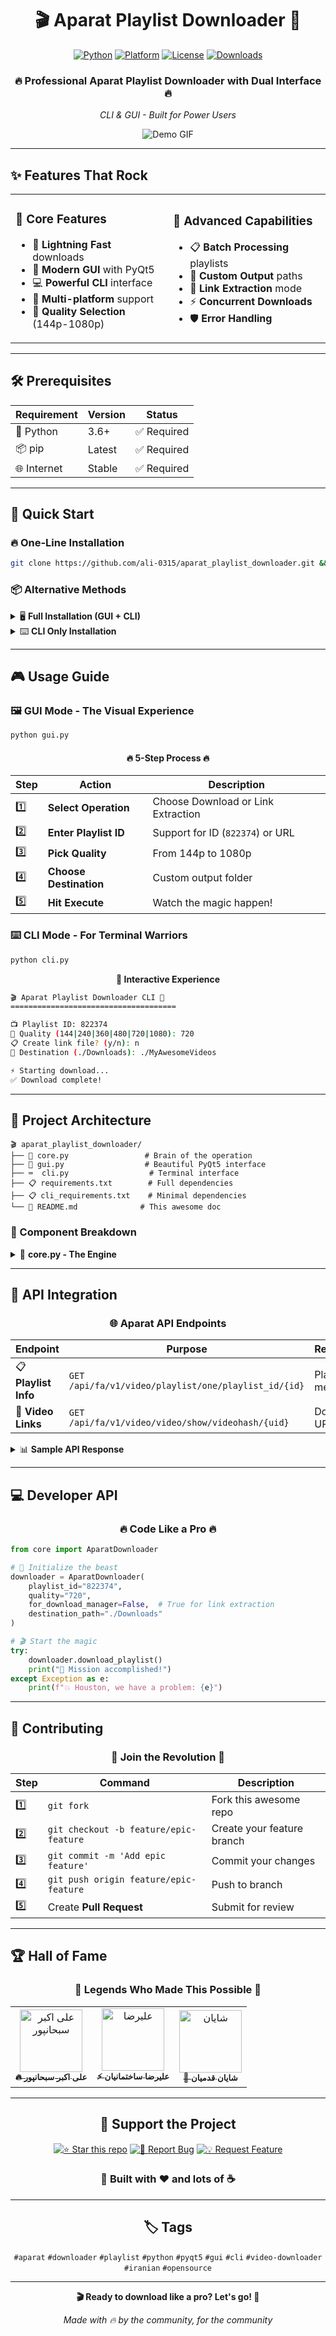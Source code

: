 
<div align="center">

# 🎬 Aparat Playlist Downloader 🚀

[![Python](https://img.shields.io/badge/Python-3.6+-FF6B6B?style=for-the-badge&logo=python&logoColor=white)](https://python.org)
[![Platform](https://img.shields.io/badge/Platform-Windows%20|%20Linux%20|%20macOS-4ECDC4?style=for-the-badge)](https://github.com)
[![License](https://img.shields.io/badge/License-MIT-45B7D1?style=for-the-badge)](LICENSE)
[![Downloads](https://img.shields.io/badge/Downloads-10K+-96CEB4?style=for-the-badge)](https://github.com)

### 🔥 Professional Aparat Playlist Downloader with Dual Interface 🔥
*CLI & GUI - Built for Power Users*

![Demo GIF](https://via.placeholder.com/800x400/1a1a2e/ffffff?text=🎬+APARAT+DOWNLOADER+🚀)

</div>

---

## ✨ Features That Rock

<table>
<tr>
<td width="50%">

### 🎯 **Core Features**
- 🚀 **Lightning Fast** downloads
- 🎨 **Modern GUI** with PyQt5
- 💻 **Powerful CLI** interface
- 📱 **Multi-platform** support
- 🔧 **Quality Selection** (144p-1080p)

</td>
<td width="50%">

### 🌟 **Advanced Capabilities**
- 📋 **Batch Processing** playlists
- 📁 **Custom Output** paths
- 🔗 **Link Extraction** mode
- ⚡ **Concurrent Downloads**
- 🛡️ **Error Handling**

</td>
</tr>
</table>

---

## 🛠️ Prerequisites

<div align="center">

| Requirement | Version | Status |
|-------------|---------|--------|
| 🐍 Python | 3.6+ | ✅ Required |
| 📦 pip | Latest | ✅ Required |
| 🌐 Internet | Stable | ✅ Required |

</div>

---

## 🚀 Quick Start

### 🔥 One-Line Installation

```bash
git clone https://github.com/ali-0315/aparat_playlist_downloader.git && cd aparat_playlist_downloader && pip install -r requirements.txt
```

### 📦 Alternative Methods

<details>
<summary>🖥️ <strong>Full Installation (GUI + CLI)</strong></summary>

```bash
git clone https://github.com/ali-0315/aparat_playlist_downloader.git
cd aparat_playlist_downloader
pip install -r requirements.txt
```

</details>

<details>
<summary>⌨️ <strong>CLI Only Installation</strong></summary>

```bash
git clone https://github.com/ali-0315/aparat_playlist_downloader.git
cd aparat_playlist_downloader
pip install -r cli_requirements.txt
```

</details>

---

## 🎮 Usage Guide

### 🖼️ GUI Mode - The Visual Experience

```bash
python gui.py
```

<div align="center">

#### 🔥 **5-Step Process** 🔥

</div>

| Step | Action | Description |
|------|--------|-------------|
| 1️⃣ | **Select Operation** | Choose Download or Link Extraction |
| 2️⃣ | **Enter Playlist ID** | Support for ID (`822374`) or URL |
| 3️⃣ | **Pick Quality** | From 144p to 1080p |
| 4️⃣ | **Choose Destination** | Custom output folder |
| 5️⃣ | **Hit Execute** | Watch the magic happen! |

### ⌨️ CLI Mode - For Terminal Warriors

```bash
python cli.py
```

<div align="center">

**🎯 Interactive Experience**

</div>

```bash
🎬 Aparat Playlist Downloader CLI 🚀
=====================================

📺 Playlist ID: 822374
🎥 Quality (144|240|360|480|720|1080): 720
📋 Create link file? (y/n): n
📁 Destination (./Downloads): ./MyAwesomeVideos

⚡ Starting download...
✅ Download complete!
```

---

## 📁 Project Architecture

```
🎬 aparat_playlist_downloader/
├── 🧠 core.py                 # Brain of the operation
├── 🎨 gui.py                  # Beautiful PyQt5 interface
├── ⌨️  cli.py                  # Terminal interface
├── 📋 requirements.txt        # Full dependencies
├── 📋 cli_requirements.txt    # Minimal dependencies
└── 📖 README.md              # This awesome doc
```

### 🧩 Component Breakdown

<details>
<summary>🧠 <strong>core.py - The Engine</strong></summary>

```python
class AparatDownloader:
    def __init__(self, playlist_id, quality, for_download_manager, destination_path)
    def download_playlist()        # 🚀 Full playlist download
    def download_video()           # 📹 Single video download
    def get_video_download_urls()  # 🔗 Extract download links
```

</details>

---

## 🔌 API Integration

<div align="center">

### 🌐 **Aparat API Endpoints**

</div>

| Endpoint | Purpose | Response |
|----------|---------|----------|
| 📋 **Playlist Info** | `GET /api/fa/v1/video/playlist/one/playlist_id/{id}` | Playlist metadata |
| 🎥 **Video Links** | `GET /api/fa/v1/video/video/show/videohash/{uid}` | Download URLs |

<details>
<summary>📊 <strong>Sample API Response</strong></summary>

```json
{
  "data": {
    "attributes": {
      "title": "🎬 Awesome Playlist",
      "file_link_all": [
        {
          "profile": "720p",
          "urls": ["https://example.com/video.mp4"]
        }
      ]
    }
  },
  "included": [/* 🎥 Video collection */]
}
```

</details>

---

## 💻 Developer API

<div align="center">

### 🔥 **Code Like a Pro** 🔥

</div>

```python
from core import AparatDownloader

# 🚀 Initialize the beast
downloader = AparatDownloader(
    playlist_id="822374",
    quality="720",
    for_download_manager=False,  # True for link extraction
    destination_path="./Downloads"
)

# 🎬 Start the magic
try:
    downloader.download_playlist()
    print("🎉 Mission accomplished!")
except Exception as e:
    print(f"💥 Houston, we have a problem: {e}")
```

---

## 🤝 Contributing

<div align="center">

### 🌟 **Join the Revolution** 🌟

</div>

| Step | Command | Description |
|------|---------|-------------|
| 1️⃣ | `git fork` | Fork this awesome repo |
| 2️⃣ | `git checkout -b feature/epic-feature` | Create your feature branch |
| 3️⃣ | `git commit -m 'Add epic feature'` | Commit your changes |
| 4️⃣ | `git push origin feature/epic-feature` | Push to branch |
| 5️⃣ | Create **Pull Request** | Submit for review |

---

## 🏆 Hall of Fame

<div align="center">

### 🙏 **Legends Who Made This Possible** 🙏

<table>
<tr>
<td align="center">
<a href="https://github.com/AliAkbarSobhanpour">
<img src="https://github.com/AliAkbarSobhanpour.png" width="100px;" alt="علی اکبر سبحانپور"/>
<br />
<sub><b>🔥 علی اکبر سبحانپور</b></sub>
</a>
</td>
<td align="center">
<a href="https://github.com/AlirezaSakhtemanian">
<img src="https://github.com/AlirezaSakhtemanian.png" width="100px;" alt="علیرضا"/>
<br />
<sub><b>⚡ علیرضا ساختمانیان</b></sub>
</a>
</td>
<td align="center">
<a href="https://github.com/shayanghad0">
<img src="https://github.com/shayanghad0.png" width="100px;" alt="شایان"/>
<br />
<sub><b>🚀 شایان قدمیان</b></sub>
</a>
</td>
</tr>
</table>

</div>

---

<div align="center">

## 🎯 **Support the Project**

[![⭐ Star this repo](https://img.shields.io/badge/⭐-Star%20this%20repo-FFD700?style=for-the-badge)](https://github.com/ali-0315/aparat_playlist_downloader)
[![🐛 Report Bug](https://img.shields.io/badge/🐛-Report%20Bug-FF6B6B?style=for-the-badge)](https://github.com/ali-0315/aparat_playlist_downloader/issues)
[![💡 Request Feature](https://img.shields.io/badge/💡-Request%20Feature-4ECDC4?style=for-the-badge)](https://github.com/ali-0315/aparat_playlist_downloader/issues)

### 🚀 **Built with** ❤️ **and lots of** ☕

---

## 🏷️ **Tags**

`#aparat` `#downloader` `#playlist` `#python` `#pyqt5` `#gui` `#cli` `#video-downloader` `#iranian` `#opensource`

</div>

---

<div align="center">

**🎬 Ready to download like a pro? Let's go! 🚀**

*Made with 🔥 by the community, for the community*

</div>
